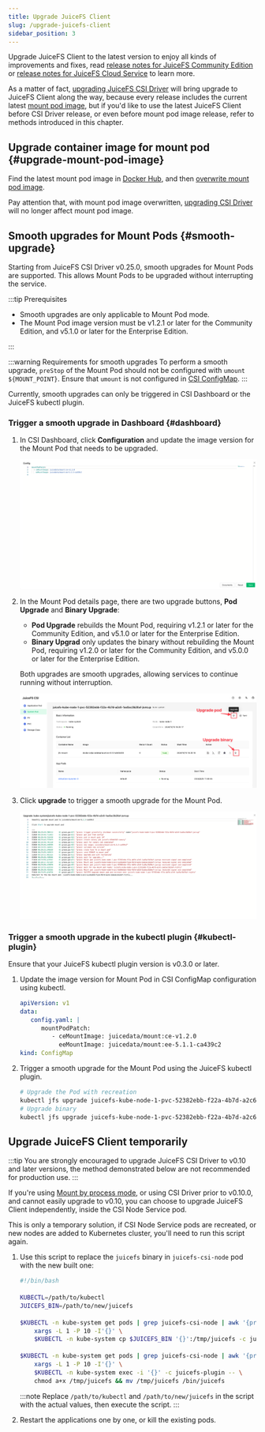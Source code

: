 ```yaml
---
title: Upgrade JuiceFS Client
slug: /upgrade-juicefs-client
sidebar_position: 3
---
```


Upgrade JuiceFS Client to the latest version to enjoy all kinds of improvements and fixes, read [release notes for JuiceFS Community Edition](https://github.com/juicedata/juicefs/releases) or [release notes for JuiceFS Cloud Service](https://juicefs.com/docs/cloud/release) to learn more.

As a matter of fact, [upgrading JuiceFS CSI Driver](./upgrade-csi-driver.md) will bring upgrade to JuiceFS Client along the way, because every release includes the current latest [mount pod image](https://hub.docker.com/r/juicedata/mount/tags?page=1&name=v), but if you'd like to use the latest JuiceFS Client before CSI Driver release, or even before mount pod image release, refer to methods introduced in this chapter.

## Upgrade container image for mount pod {#upgrade-mount-pod-image}

Find the latest mount pod image in [Docker Hub](https://hub.docker.com/r/juicedata/mount/tags?page=1&name=v), and then [overwrite mount pod image](../guide/custom-image.md#overwrite-mount-pod-image).

Pay attention that, with mount pod image overwritten, [upgrading CSI Driver](./upgrade-csi-driver.md) will no longer affect mount pod image.

## Smooth upgrades for Mount Pods {#smooth-upgrade}
Starting from JuiceFS CSI Driver v0.25.0, smooth upgrades for Mount Pods are supported. This allows Mount Pods to be upgraded without interrupting the service.

:::tip Prerequisites

* Smooth upgrades are only applicable to Mount Pod mode.
* The Mount Pod image version must be v1.2.1 or later for the Community Edition, and v5.1.0 or later for the Enterprise Edition.

:::

:::warning Requirements for smooth upgrades
To perform a smooth upgrade, `preStop` of the Mount Pod should not be configured with `umount ${MOUNT_POINT}`. Ensure that `umount` is not configured in [CSI ConfigMap](./../guide/configurations.md#configmap).
:::

Currently, smooth upgrades can only be triggered in CSI Dashboard or the JuiceFS kubectl plugin.

### Trigger a smooth upgrade in Dashboard {#dashboard}

1. In CSI Dashboard, click **Configuration** and update the image version for the Mount Pod that needs to be upgraded.

    ![Upgrade the image](../images/upgrade-image.png)

2. In the Mount Pod details page, there are two upgrade buttons, **Pod Upgrade** and **Binary Upgrade**:
    
    - **Pod Upgrade** rebuilds the Mount Pod, requiring v1.2.1 or later for the Community Edition, and v5.1.0 or later for the Enterprise Edition.
    - **Binary Upgrad** only updates the binary without rebuilding the Mount Pod, requiring v1.2.0 or later for the Community Edition, and v5.0.0 or later for the Enterprise Edition.
    
    Both upgrades are smooth upgrades, allowing services to continue running without interruption.

    ![Upgrade menu](../images/upgrade-menu.png)

3. Click **upgrade** to trigger a smooth upgrade for the Mount Pod.

    ![Smooth upgrade](../images/smooth-upgrade.png)

### Trigger a smooth upgrade in the kubectl plugin {#kubectl-plugin}

Ensure that your JuiceFS kubectl plugin version is v0.3.0 or later.

1. Update the image version for Mount Pod in CSI ConfigMap configuration using kubectl.

    ```yaml
    apiVersion: v1
    data:
       config.yaml: |
          mountPodPatch:
             - ceMountImage: juicedata/mount:ce-v1.2.0
               eeMountImage: juicedata/mount:ee-5.1.1-ca439c2
    kind: ConfigMap
    ```
  
2. Trigger a smooth upgrade for the Mount Pod using the JuiceFS kubectl plugin.

    ```bash
    # Upgrade the Pod with recreation
    kubectl jfs upgrade juicefs-kube-node-1-pvc-52382ebb-f22a-4b7d-a2c6-1aa5ac3b26af-ebngyg --recreate
    # Upgrade binary
    kubectl jfs upgrade juicefs-kube-node-1-pvc-52382ebb-f22a-4b7d-a2c6-1aa5ac3b26af-ebngyg
    ```

## Upgrade JuiceFS Client temporarily

:::tip
You are strongly encouraged to upgrade JuiceFS CSI Driver to v0.10 and later versions, the method demonstrated below are not recommended for production use.
:::

If you're using [Mount by process mode](../introduction.md#by-process), or using CSI Driver prior to v0.10.0, and cannot easily upgrade to v0.10, you can choose to upgrade JuiceFS Client independently, inside the CSI Node Service pod.

This is only a temporary solution, if CSI Node Service pods are recreated, or new nodes are added to Kubernetes cluster, you'll need to run this script again.

1. Use this script to replace the `juicefs` binary in `juicefs-csi-node` pod with the new built one:

   ```bash
   #!/bin/bash

   KUBECTL=/path/to/kubectl
   JUICEFS_BIN=/path/to/new/juicefs

   $KUBECTL -n kube-system get pods | grep juicefs-csi-node | awk '{print $1}' | \
       xargs -L 1 -P 10 -I'{}' \
       $KUBECTL -n kube-system cp $JUICEFS_BIN '{}':/tmp/juicefs -c juicefs-plugin

   $KUBECTL -n kube-system get pods | grep juicefs-csi-node | awk '{print $1}' | \
       xargs -L 1 -P 10 -I'{}' \
       $KUBECTL -n kube-system exec -i '{}' -c juicefs-plugin -- \
       chmod a+x /tmp/juicefs && mv /tmp/juicefs /bin/juicefs
   ```

   :::note
   Replace `/path/to/kubectl` and `/path/to/new/juicefs` in the script with the actual values, then execute the script.
   :::

2. Restart the applications one by one, or kill the existing pods.
